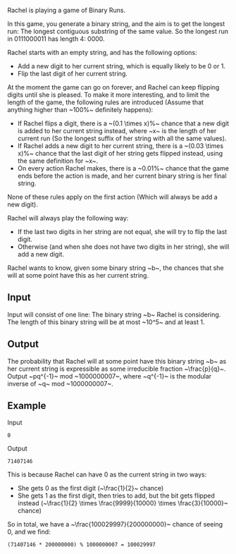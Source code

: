 Rachel is playing a game of Binary Runs.

In this game, you generate a binary string, and the aim is to get the longest run: The longest contiguous substring of the same value. So the longest run in 0111000011 has length 4: 0000.

Rachel starts with an empty string, and has the following options:

* Add a new digit to her current string, which is equally likely to be 0 or 1.
* Flip the last digit of her current string.

At the moment the game can go on forever, and Rachel can keep flipping digits until she is pleased. To make it more interesting, and to limit the length of the game, the following rules are introduced (Assume that anything higher than ~100%~ definitely happens):

* If Rachel flips a digit, there is a ~(0.1 \times x)%~ chance that a new digit is added to her current string instead, where ~x~ is the length of her current run (So the longest suffix of her string with all the same values). 
* If Rachel adds a new digit to her current string, there is a ~(0.03 \times x)%~ chance that the last digit of her string gets flipped instead, using the same definition for ~x~.
* On every action Rachel makes, there is a ~0.01%~ chance that the game ends before the action is made, and her current binary string is her final string.

None of these rules apply on the first action (Which will always be add a new digit).

Rachel will always play the following way:

* If the last two digits in her string are not equal, she will try to flip the last digit.
* Otherwise (and when she does not have two digits in her string), she will add a new digit.

Rachel wants to know, given some binary string ~b~, the chances that she will at some point have this as her current string.

## Input

Input will consist of one line: The binary string ~b~ Rachel is considering. The length of this binary string will be at most ~10^5~ and at least 1.

## Output

The probability that Rachel will at some point have this binary string ~b~ as her current string is expressible as some irreducible fraction ~\frac{p}{q}~.
Output ~pq^{-1}~ mod ~1000000007~, where ~q^{-1}~ is the modular inverse of ~q~ mod ~1000000007~.

## Example

Input
```
0
```

Output
```
71407146
```

This is because Rachel can have 0 as the current string in two ways:

* She gets 0 as the first digit (~\frac{1}{2}~ chance)
* She gets 1 as the first digit, then tries to add, but the bit gets flipped instead (~\frac{1}{2} \times \frac{9999}{10000} \times \frac{3}{10000}~ chance)

So in total, we have a ~\frac{100029997}{200000000}~ chance of seeing 0, and we find:

```
(71407146 * 200000000) % 1000000007 = 100029997
```
